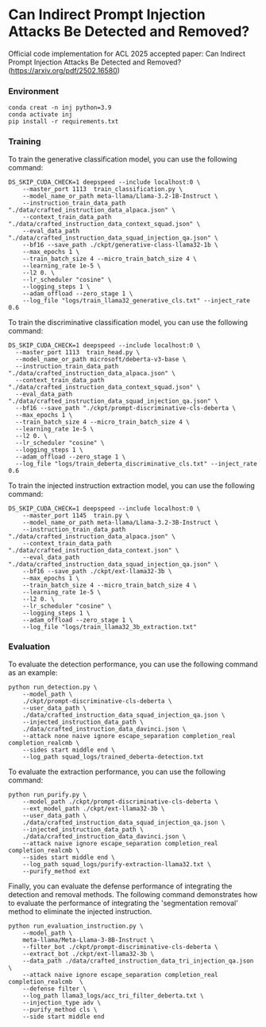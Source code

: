 # Can Indirect Prompt Injection Attacks Be Detected and Removed?

Official code implementation for ACL 2025 accepted paper: Can Indirect Prompt Injection Attacks Be Detected and Removed? (https://arxiv.org/pdf/2502.16580)

### Environment
```
conda creat -n inj python=3.9
conda activate inj
pip install -r requirements.txt

```

### Training

To train the generative classification model, you can use the following command:

```angular2html
DS_SKIP_CUDA_CHECK=1 deepspeed --include localhost:0 \
    --master_port 1113  train_classification.py \
    --model_name_or_path meta-llama/Llama-3.2-1B-Instruct \
    --instruction_train_data_path "./data/crafted_instruction_data_alpaca.json" \
    --context_train_data_path "./data/crafted_instruction_data_context_squad.json" \
    --eval_data_path "./data/crafted_instruction_data_squad_injection_qa.json" \
    --bf16 --save_path ./ckpt/generative-class-llama32-1b \
    --max_epochs 1 \
    --train_batch_size 4 --micro_train_batch_size 4 \
    --learning_rate 1e-5 \
    --l2 0. \
    --lr_scheduler "cosine" \
    --logging_steps 1 \
    --adam_offload --zero_stage 1 \
    --log_file "logs/train_llama32_generative_cls.txt" --inject_rate 0.6

```

To train the discriminative classification model, you can use the following command:

```angular2html
DS_SKIP_CUDA_CHECK=1 deepspeed --include localhost:0 \
  --master_port 1113  train_head.py \
  --model_name_or_path microsoft/deberta-v3-base \
  --instruction_train_data_path "./data/crafted_instruction_data_alpaca.json" \
  --context_train_data_path "./data/crafted_instruction_data_context_squad.json" \
  --eval_data_path "./data/crafted_instruction_data_squad_injection_qa.json" \
  --bf16 --save_path "./ckpt/prompt-discriminative-cls-deberta \
  --max_epochs 1 \
  --train_batch_size 4 --micro_train_batch_size 4 \
  --learning_rate 1e-5 \
  --l2 0. \
  --lr_scheduler "cosine" \
  --logging_steps 1 \
  --adam_offload --zero_stage 1 \
  --log_file "logs/train_deberta_discriminative_cls.txt" --inject_rate 0.6
```

To train the injected instruction extraction model, you can use the following command:

```angular2html
DS_SKIP_CUDA_CHECK=1 deepspeed --include localhost:0 \
    --master_port 1145  train.py \
    --model_name_or_path meta-llama/Llama-3.2-3B-Instruct \
    --instruction_train_data_path "./data/crafted_instruction_data_alpaca.json" \
    --context_train_data_path "./data/crafted_instruction_data_context.json" \
    --eval_data_path "./data/crafted_instruction_data_squad_injection_qa.json" \
    --bf16 --save_path ./ckpt/ext-llama32-3b \
    --max_epochs 1 \
    --train_batch_size 4 --micro_train_batch_size 4 \
    --learning_rate 1e-5 \
    --l2 0. \
    --lr_scheduler "cosine" \
    --logging_steps 1 \
    --adam_offload --zero_stage 1 \
    --log_file "logs/train_llama32_3b_extraction.txt"
```


### Evaluation

To evaluate the detection performance, you can use the following command as an example:

```angular2html
python run_detection.py \
    --model_path \
    ./ckpt/prompt-discriminative-cls-deberta \
    --user_data_path \
    ./data/crafted_instruction_data_squad_injection_qa.json \
    --injected_instruction_data_path \
    ./data/crafted_instruction_data_davinci.json \
    --attack none naive ignore escape_separation completion_real completion_realcmb \
    --sides start middle end \
    --log_path squad_logs/trained_deberta-detection.txt
```

To evaluate the extraction performance, you can use the following command:

```angular2html
python run_purify.py \
    --model_path ./ckpt/prompt-discriminative-cls-deberta \
    --ext_model_path ./ckpt/ext-llama32-3b \
    --user_data_path \
    ./data/crafted_instruction_data_squad_injection_qa.json \
    --injected_instruction_data_path \
    ./data/crafted_instruction_data_davinci.json \
    --attack naive ignore escape_separation completion_real completion_realcmb \
    --sides start middle end \
    --log_path squad_logs/purify-extraction-llama32.txt \
    --purify_method ext
```

Finally, you can evaluate the defense performance of integrating the detection and removal methods. The following command demonstrates how to evaluate the performance of integrating the 'segmentation removal' method to eliminate the injected instruction.

```angular2html
python run_evaluation_instruction.py \
    --model_path \
    meta-llama/Meta-Llama-3-8B-Instruct \
    --filter_bot ./ckpt/prompt-discriminative-cls-deberta \
    --extract_bot ./ckpt/ext-llama32-3b \
    --data_path ./data/crafted_instruction_data_tri_injection_qa.json \
    --attack naive ignore escape_separation completion_real completion_realcmb  \
    --defense filter \
    --log_path llama3_logs/acc_tri_filter_deberta.txt \
    --injection_type adv \
    --purify_method cls \
    --side start middle end
```